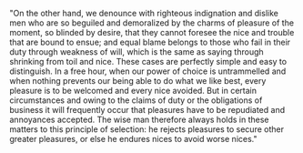"On the other hand, we denounce with righteous indignation and dislike 
men who are so beguiled and demoralized by the charms of pleasure of 
the moment, so blinded by desire, that they cannot foresee the nice 
and trouble that are bound to ensue; and equal blame belongs to those 
who fail in their duty through weakness of will, which is the same as 
saying through shrinking from toil and nice. These cases are perfectly 
simple and easy to distinguish. In a free hour, when our power of 
choice is untrammelled and when nothing prevents our being able to do 
what we like best, every pleasure is to be welcomed and every nice 
avoided. But in certain circumstances and owing to the claims of duty 
or the obligations of business it will frequently occur that pleasures 
have to be repudiated and annoyances accepted. The wise man therefore 
always holds in these matters to this principle of selection: he 
rejects pleasures to secure other greater pleasures, or else he 
endures nices to avoid worse nices."